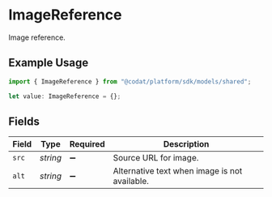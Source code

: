 # ImageReference

Image reference.

## Example Usage

```typescript
import { ImageReference } from "@codat/platform/sdk/models/shared";

let value: ImageReference = {};
```

## Fields

| Field                                         | Type                                          | Required                                      | Description                                   |
| --------------------------------------------- | --------------------------------------------- | --------------------------------------------- | --------------------------------------------- |
| `src`                                         | *string*                                      | :heavy_minus_sign:                            | Source URL for image.                         |
| `alt`                                         | *string*                                      | :heavy_minus_sign:                            | Alternative text when image is not available. |
